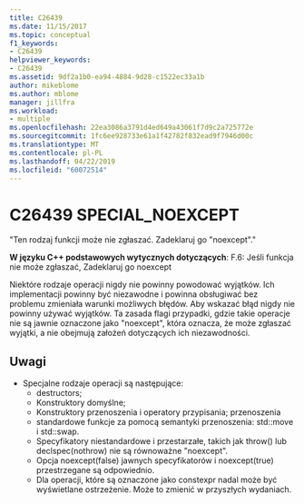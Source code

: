 ```yaml
---
title: C26439
ms.date: 11/15/2017
ms.topic: conceptual
f1_keywords:
- C26439
helpviewer_keywords:
- C26439
ms.assetid: 9df2a1b0-ea94-4884-9d28-c1522ec33a1b
author: mikeblome
ms.author: mblome
manager: jillfra
ms.workload:
- multiple
ms.openlocfilehash: 22ea3086a3791d4ed649a43061f7d9c2a725772e
ms.sourcegitcommit: 1fc6ee928733e61a1f42782f832ead9f7946d00c
ms.translationtype: MT
ms.contentlocale: pl-PL
ms.lasthandoff: 04/22/2019
ms.locfileid: "60072514"
---
```

# <a name="c26439-specialnoexcept"></a>C26439 SPECIAL_NOEXCEPT
"Ten rodzaj funkcji może nie zgłaszać. Zadeklaruj go "noexcept"."

**W języku C++ podstawowych wytycznych dotyczących**: F.6: Jeśli funkcja nie może zgłaszać, Zadeklaruj go noexcept

Niektóre rodzaje operacji nigdy nie powinny powodować wyjątków. Ich implementacji powinny być niezawodne i powinna obsługiwać bez problemu zmieniała warunki możliwych błędów. Aby wskazać błąd nigdy nie powinny używać wyjątków. Ta zasada flagi przypadki, gdzie takie operacje nie są jawnie oznaczone jako "noexcept", która oznacza, że może zgłaszać wyjątki, a nie obejmują założeń dotyczących ich niezawodności.

## <a name="remarks"></a>Uwagi
- Specjalne rodzaje operacji są następujące:
  - destructors;
  - Konstruktory domyślne;
  - Konstruktory przenoszenia i operatory przypisania; przenoszenia
  - standardowe funkcje za pomocą semantyki przenoszenia: std::move i std::swap.
  - Specyfikatory niestandardowe i przestarzałe, takich jak throw() lub declspec(nothrow) nie są równoważne "noexcept".
  - Opcja noexcept(false) jawnych specyfikatorów i noexcept(true) przestrzegane są odpowiednio.
  - Dla operacji, które są oznaczone jako constexpr nadal może być wyświetlane ostrzeżenie. Może to zmienić w przyszłych wydaniach.
